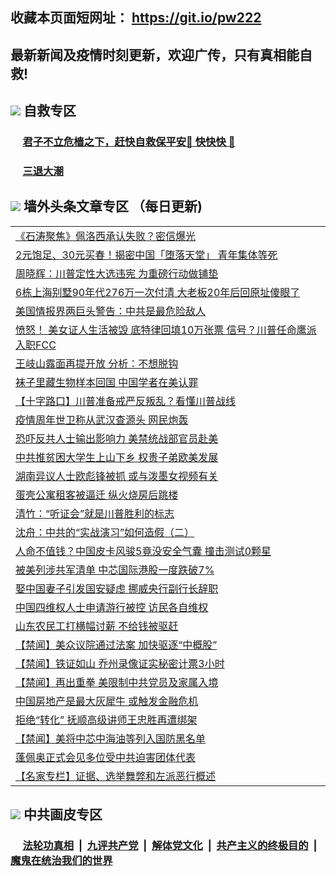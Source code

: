 ## 收藏本页面短网址： https://git.io/pw222
## 最新新闻及疫情时刻更新，欢迎广传，只有真相能自救! 



## <img src="https://img.icons8.com/cute-clipart/2x/circled-right.png">  自救专区

 ### &nbsp;&nbsp;&nbsp;&nbsp; [君子不立危樯之下，赶快自救保平安🍎 快快快 📩](https://github.com/pwgy/td/blob/master/README.md)
 
 ### &nbsp;&nbsp;&nbsp;&nbsp; [三退大潮](https://is.gd/fCPoKo) 
 
## <img src="https://img.icons8.com/cute-clipart/2x/circled-right.png"> 墙外头条文章专区 （每日更新)

<Table>

<tr><td colspan="2" align="left"><a href="https://semwzgqg.xhuyd.press/?name=c1252326&key=encdeuyadochlaxz&from=pw2">《石涛聚焦》佩洛西承认失败？密信爆光</a></td></tr>
<tr><td colspan="2" align="left"><a href="https://semwzgqg.xhuyd.press/?name=c1252328&key=encdeuyadochlaxz&from=pw2">2元饱足、30元买春！揭密中国「堕落天堂」 青年集体等死</a></td></tr>
<tr><td colspan="2" align="left"><a href="https://semwzgqg.xhuyd.press/?name=c1252340&key=encdeuyadochlaxz&from=pw2">周晓辉：川普定性大选违宪 为重磅行动做铺垫</a></td></tr>
<tr><td colspan="2" align="left"><a href="https://semwzgqg.xhuyd.press/?name=c1252316&key=encdeuyadochlaxz&from=pw2">6栋上海别墅90年代276万一次付清 大老板20年后回原址傻眼了</a></td></tr>
<tr><td colspan="2" align="left"><a href="https://semwzgqg.xhuyd.press/?name=c1252339&key=encdeuyadochlaxz&from=pw2">美国情报界两巨头警告：中共是最危险敌人</a></td></tr>
<tr><td colspan="2" align="left"><a href="https://semwzgqg.xhuyd.press/?name=c1252315&key=encdeuyadochlaxz&from=pw2">愤怒！ 美女证人生活被毁 底特律回填10万张票 信号？川普任命鹰派入职FCC</a></td></tr>
<tr><td colspan="2" align="left"><a href="https://semwzgqg.xhuyd.press/?name=c1252311&key=encdeuyadochlaxz&from=pw2">王岐山露面再提开放 分析：不想脱钩</a></td></tr>
<tr><td colspan="2" align="left"><a href="https://semwzgqg.xhuyd.press/?name=c1252348&key=encdeuyadochlaxz&from=pw2">袜子里藏生物样本回国 中国学者在美认罪</a></td></tr>
<tr><td colspan="2" align="left"><a href="https://semwzgqg.xhuyd.press/?name=c1252333&key=encdeuyadochlaxz&from=pw2">【十字路口】川普准备戒严反叛乱？看懂川普战线</a></td></tr>
<tr><td colspan="2" align="left"><a href="https://semwzgqg.xhuyd.press/?name=c1252338&key=encdeuyadochlaxz&from=pw2">疫情周年世卫称从武汉查源头 网民炮轰</a></td></tr>
<tr><td colspan="2" align="left"><a href="https://semwzgqg.xhuyd.press/?name=c1252347&key=encdeuyadochlaxz&from=pw2">恐吓反共人士输出影响力 美禁统战部官员赴美</a></td></tr>
<tr><td colspan="2" align="left"><a href="https://semwzgqg.xhuyd.press/?name=c1252346&key=encdeuyadochlaxz&from=pw2">中共推贫困大学生上山下乡 权贵子弟欧美发展</a></td></tr>
<tr><td colspan="2" align="left"><a href="https://semwzgqg.xhuyd.press/?name=c1252352&key=encdeuyadochlaxz&from=pw2">湖南异议人士欧彪锋被抓 或与泼墨女视频有关</a></td></tr>
<tr><td colspan="2" align="left"><a href="https://semwzgqg.xhuyd.press/?name=c1252312&key=encdeuyadochlaxz&from=pw2">蛋壳公寓租客被逼迁 纵火烧房后跳楼</a></td></tr>
<tr><td colspan="2" align="left"><a href="https://semwzgqg.xhuyd.press/?name=c1252327&key=encdeuyadochlaxz&from=pw2">清竹：“听证会”就是川普胜利的标志</a></td></tr>
<tr><td colspan="2" align="left"><a href="https://semwzgqg.xhuyd.press/?name=c1252332&key=encdeuyadochlaxz&from=pw2">沈舟：中共的“实战演习”如何造假（二）</a></td></tr>
<tr><td colspan="2" align="left"><a href="https://semwzgqg.xhuyd.press/?name=c1252314&key=encdeuyadochlaxz&from=pw2">人命不值钱？中国皮卡风骏5竟没安全气囊 撞击测试0颗星</a></td></tr>
<tr><td colspan="2" align="left"><a href="https://semwzgqg.xhuyd.press/?name=c1252325&key=encdeuyadochlaxz&from=pw2">被美列涉共军清单 中芯国际港股一度跌破7%</a></td></tr>
<tr><td colspan="2" align="left"><a href="https://semwzgqg.xhuyd.press/?name=c1252329&key=encdeuyadochlaxz&from=pw2">娶中国妻子引发国安疑虑 挪威央行副行长辞职</a></td></tr>
<tr><td colspan="2" align="left"><a href="https://semwzgqg.xhuyd.press/?name=c1252337&key=encdeuyadochlaxz&from=pw2">中国四维权人士申请游行被控 访民各自维权</a></td></tr>
<tr><td colspan="2" align="left"><a href="https://semwzgqg.xhuyd.press/?name=c1252330&key=encdeuyadochlaxz&from=pw2">山东农民工打横幅讨薪 不给钱被驱赶</a></td></tr>
<tr><td colspan="2" align="left"><a href="https://semwzgqg.xhuyd.press/?name=c1252341&key=encdeuyadochlaxz&from=pw2">【禁闻】美众议院通过法案 加快驱逐“中概股”</a></td></tr>
<tr><td colspan="2" align="left"><a href="https://semwzgqg.xhuyd.press/?name=c1252344&key=encdeuyadochlaxz&from=pw2">【禁闻】铁证如山 乔州录像证实秘密计票3小时</a></td></tr>
<tr><td colspan="2" align="left"><a href="https://semwzgqg.xhuyd.press/?name=c1252343&key=encdeuyadochlaxz&from=pw2">【禁闻】再出重拳 美限制中共党员及家属入境</a></td></tr>
<tr><td colspan="2" align="left"><a href="https://semwzgqg.xhuyd.press/?name=c1252324&key=encdeuyadochlaxz&from=pw2">中国房地产是最大灰犀牛 或触发金融危机</a></td></tr>
<tr><td colspan="2" align="left"><a href="https://semwzgqg.xhuyd.press/?name=c1252331&key=encdeuyadochlaxz&from=pw2">拒绝“转化” 抚顺高级讲师王忠胜再遭绑架</a></td></tr>
<tr><td colspan="2" align="left"><a href="https://semwzgqg.xhuyd.press/?name=c1252342&key=encdeuyadochlaxz&from=pw2">【禁闻】美将中芯中海油等列入国防黑名单</a></td></tr>
<tr><td colspan="2" align="left"><a href="https://semwzgqg.xhuyd.press/?name=c1252351&key=encdeuyadochlaxz&from=pw2">蓬佩奥正式会见多位受中共迫害团体代表</a></td></tr>
<tr><td colspan="2" align="left"><a href="https://semwzgqg.xhuyd.press/?name=c1252360&key=encdeuyadochlaxz&from=pw2">【名家专栏】证据、选举舞弊和左派恶行概述</a></td></tr>

 </Table>

## <img src="https://img.icons8.com/cute-clipart/2x/circled-right.png"> 中共画皮专区


 ### &nbsp;&nbsp;&nbsp;&nbsp; [法轮功真相](https://github.com/begood0513/basic/blob/master/README.md) &nbsp;|&nbsp; [九评共产党](https://github.com/begood0513/9ping.md/blob/master/README.md) &nbsp;|&nbsp; [解体党文化](https://github.com/begood0513/jtdwh.md/blob/master/README.md)   &nbsp;|&nbsp; [共产主义的终极目的](https://github.com/begood0513/gczydzjmd.md/blob/master/README.md) &nbsp;|&nbsp; [魔鬼在统治我们的世界](https://github.com/begood0513/gczydzjmd.md/blob/master/README.md) 

